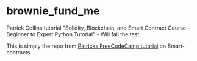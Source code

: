 # brownie_fund_me
Patrick Collins tutorial "Solidity, Blockchain, and Smart Contract Course – Beginner to Expert Python Tutorial" - Will fail the test


This is simply the repo from <a href="https://www.youtube.com/watch?v=M576WGiDBdQ">Patricks FreeCodeCamp tutorial</a> on Smart-contracts
